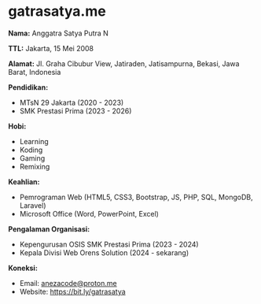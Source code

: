 # gatrasatya.me

**Nama:** Anggatra Satya Putra N

**TTL:** Jakarta, 15 Mei 2008

**Alamat:** Jl. Graha Cibubur View, Jatiraden, Jatisampurna, Bekasi, Jawa Barat, Indonesia

**Pendidikan:**
- MTsN 29 Jakarta (2020 - 2023)
- SMK Prestasi Prima (2023 - 2026)

**Hobi:**
- Learning
- Koding
- Gaming
- Remixing

**Keahlian:**
- Pemrograman Web (HTML5, CSS3, Bootstrap, JS, PHP, SQL, MongoDB, Laravel)
- Microsoft Office (Word, PowerPoint, Excel)

**Pengalaman Organisasi:**
- Kepengurusan OSIS SMK Prestasi Prima (2023 - 2024)
- Kepala Divisi Web Orens Solution (2024 - sekarang)

**Koneksi:**
- Email: anezacode@proton.me
- Website: https://bit.ly/gatrasatya
